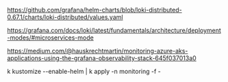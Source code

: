 https://github.com/grafana/helm-charts/blob/loki-distributed-0.67.1/charts/loki-distributed/values.yaml

https://grafana.com/docs/loki/latest/fundamentals/architecture/deployment-modes/#microservices-mode

https://medium.com/@hauskrechtmartin/monitoring-azure-aks-applications-using-the-grafana-observability-stack-645f037013a0

k kustomize --enable-helm | k apply -n monitoring -f - 